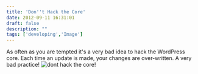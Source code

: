 ```yaml
---
title: 'Don''t Hack the Core'
date: 2012-09-11 16:31:01
draft: false
description: ""
tags: ['developing','Image']
---
```


As often as you are tempted it's a very bad idea to hack the WordPress core. Each time an update is made, your changes are over-written. A very bad practice! ![dont hack the core!](/shared/2012/09/donthack.jpg)
